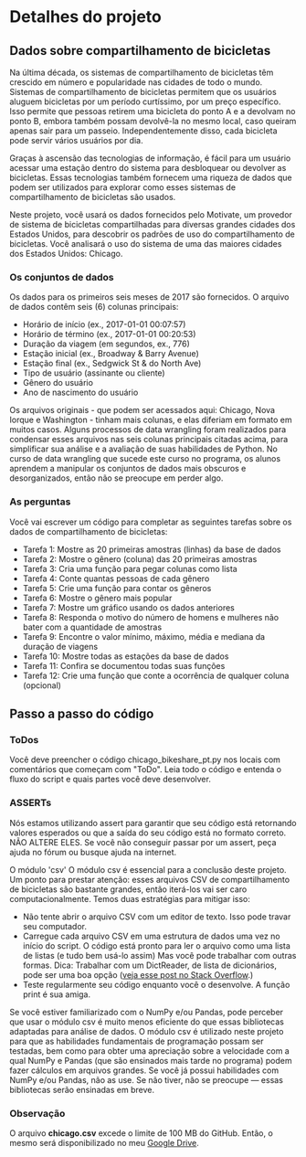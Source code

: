 # Detalhes do projeto

## Dados sobre compartilhamento de bicicletas
Na última década, os sistemas de compartilhamento de bicicletas têm crescido em número e popularidade nas cidades de todo o mundo. Sistemas de compartilhamento de bicicletas permitem que os usuários aluguem bicicletas por um período curtíssimo, por um preço específico. Isso permite que pessoas retirem uma bicicleta do ponto A e a devolvam no ponto B, embora também possam devolvê-la no mesmo local, caso queiram apenas sair para um passeio. Independentemente disso, cada bicicleta pode servir vários usuários por dia.

Graças à ascensão das tecnologias de informação, é fácil para um usuário acessar uma estação dentro do sistema para desbloquear ou devolver as bicicletas. Essas tecnologias também fornecem uma riqueza de dados que podem ser utilizados para explorar como esses sistemas de compartilhamento de bicicletas são usados.

Neste projeto, você usará os dados fornecidos pelo Motivate, um provedor de sistema de bicicletas compartilhadas para diversas grandes cidades dos Estados Unidos, para descobrir os padrões de uso do compartilhamento de bicicletas. Você analisará o uso do sistema de uma das maiores cidades dos Estados Unidos: Chicago.

### Os conjuntos de dados
Os dados para os primeiros seis meses de 2017 são fornecidos. O arquivo de dados contêm seis (6) colunas principais:

- Horário de início (ex., 2017-01-01 00:07:57)
- Horário de término (ex., 2017-01-01 00:20:53)
- Duração da viagem (em segundos, ex., 776)
- Estação inicial (ex., Broadway & Barry Avenue)
- Estação final (ex., Sedgwick St & do North Ave)
- Tipo de usuário (assinante ou cliente)
- Gênero do usuário
- Ano de nascimento do usuário

Os arquivos originais - que podem ser acessados aqui: Chicago, Nova Iorque e Washington - tinham mais colunas, e elas diferiam em formato em muitos casos. Alguns processos de data wrangling foram realizados para condensar esses arquivos nas seis colunas principais citadas acima, para simplificar sua análise e a avaliação de suas habilidades de Python. No curso de data wrangling que sucede este curso no programa, os alunos aprendem a manipular os conjuntos de dados mais obscuros e desorganizados, então não se preocupe em perder algo.

### As perguntas
Você vai escrever um código para completar as seguintes tarefas sobre os dados de compartilhamento de bicicletas:

- Tarefa 1: Mostre as 20 primeiras amostras (linhas) da base de dados
- Tarefa 2: Mostre o gênero (coluna) das 20 primeiras amostras
- Tarefa 3: Cria uma função para pegar colunas como lista
- Tarefa 4: Conte quantas pessoas de cada gênero
- Tarefa 5: Crie uma função para contar os gêneros
- Tarefa 6: Mostre o gênero mais popular
- Tarefa 7: Mostre um gráfico usando os dados anteriores
- Tarefa 8: Responda o motivo do número de homens e mulheres não bater com a quantidade de amostras
- Tarefa 9: Encontre o valor mínimo, máximo, média e mediana da duração de viagens
- Tarefa 10: Mostre todas as estações da base de dados
- Tarefa 11: Confira se documentou todas suas funções
- Tarefa 12: Crie uma função que conte a ocorrência de qualquer coluna (opcional)

## Passo a passo do código

### ToDos
Você deve preencher o código chicago_bikeshare_pt.py nos locais com comentários que começam com "ToDo". Leia todo o código e entenda o fluxo do script e quais partes você deve desenvolver.

### ASSERTs
Nós estamos utilizando assert para garantir que seu código está retornando valores esperados ou que a saída do seu código está no formato correto. NÃO ALTERE ELES. Se você não conseguir passar por um assert, peça ajuda no fórum ou busque ajuda na internet.

O módulo 'csv'
O módulo csv é essencial para a conclusão deste projeto. Um ponto para prestar atenção: esses arquivos CSV de compartilhamento de bicicletas são bastante grandes, então iterá-los vai ser caro computacionalmente. Temos duas estratégias para mitigar isso:

- Não tente abrir o arquivo CSV com um editor de texto. Isso pode travar seu computador.
- Carregue cada arquivo CSV em uma estrutura de dados uma vez no início do script. O código está pronto para ler o arquivo como uma lista de listas (e tudo bem usá-lo assim) Mas você pode trabalhar com outras formas. Dica: Trabalhar com um DictReader, de lista de dicionários, pode ser uma boa opção ([veja esse post no Stack Overflow](https://stackoverflow.com/questions/21572175/convert-csv-file-to-list-of-dictionaries/21572244).)
- Teste regularmente seu código enquanto você o desenvolve. A função print é sua amiga.

Se você estiver familiarizado com o NumPy e/ou Pandas, pode perceber que usar o módulo csv é muito menos eficiente do que essas bibliotecas adaptadas para análise de dados. O módulo csv é utilizado neste projeto para que as habilidades fundamentais de programação possam ser testadas, bem como para obter uma apreciação sobre a velocidade com a qual NumPy e Pandas (que são ensinados mais tarde no programa) podem fazer cálculos em arquivos grandes. Se você já possui habilidades com NumPy e/ou Pandas, não as use. Se não tiver, não se preocupe — essas bibliotecas serão ensinadas em breve.

### Observação
O arquivo **chicago.csv** excede o limite de 100 MB do GitHub. Então, o mesmo será disponibilizado no meu [Google Drive](https://drive.google.com/open?id=1uNYFa-OI8SQcivtvPNjLx3_wGZBpHYAr).